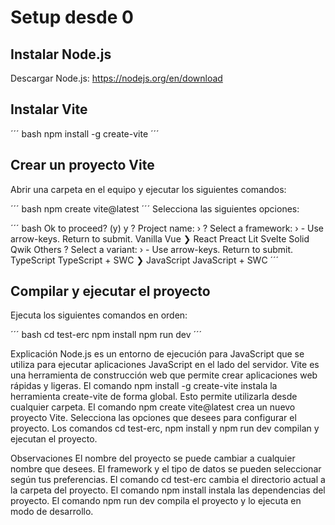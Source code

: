 # Setup desde 0 

## Instalar Node.js
Descargar Node.js: https://nodejs.org/en/download

## Instalar Vite
´´´ bash
    npm install -g create-vite
´´´
##  Crear un proyecto Vite

Abrir una carpeta en el equipo y ejecutar los siguientes comandos:

´´´ bash
    npm create vite@latest
´´´
Selecciona las siguientes opciones:

´´´ bash
Ok to proceed? (y) y
? Project name: › <Escribe nombre para tu proyeto>
? Select a framework: › - Use arrow-keys. Return to submit.
    Vanilla
    Vue
❯   React
    Preact
    Lit
    Svelte
    Solid
    Qwik
    Others
? Select a variant: › - Use arrow-keys. Return to submit.
    TypeScript
    TypeScript + SWC
❯   JavaScript
    JavaScript + SWC
´´´

## Compilar y ejecutar el proyecto

Ejecuta los siguientes comandos en orden:

´´´ bash
    cd test-erc
    npm install
    npm run dev
´´´

Explicación
Node.js es un entorno de ejecución para JavaScript que se utiliza para ejecutar aplicaciones JavaScript en el lado del servidor. Vite es una herramienta de construcción web que permite crear aplicaciones web rápidas y ligeras.
El comando npm install -g create-vite instala la herramienta create-vite de forma global. Esto permite utilizarla desde cualquier carpeta.
El comando npm create vite@latest crea un nuevo proyecto Vite. Selecciona las opciones que desees para configurar el proyecto.
Los comandos cd test-erc, npm install y npm run dev compilan y ejecutan el proyecto.

Observaciones
El nombre del proyecto se puede cambiar a cualquier nombre que desees.
El framework y el tipo de datos se pueden seleccionar según tus preferencias.
El comando cd test-erc cambia el directorio actual a la carpeta del proyecto.
El comando npm install instala las dependencias del proyecto.
El comando npm run dev compila el proyecto y lo ejecuta en modo de desarrollo.

